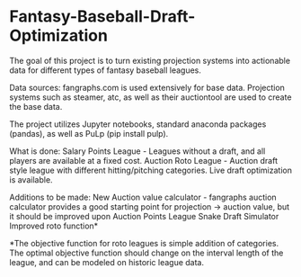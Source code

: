 # Fantasy-Baseball-Draft-Optimization
The goal of this project is to turn existing projection systems into actionable data for different types of fantasy baseball leagues.

Data sources: fangraphs.com is used extensively for base data. Projection systems such as steamer, atc, as well as their auctiontool are used to create the base data.

The project utilizes Jupyter notebooks, standard anaconda packages (pandas), as well as PuLp (pip install pulp).

What is done:
Salary Points League - Leagues without a draft, and all players are available at a fixed cost.
Auction Roto League - Auction draft style league with different hitting/pitching categories. Live draft optimization is available.

Additions to be made:
New Auction value calculator - fangraphs auction calculator provides a good starting point for projection -> auction value, but it should be improved upon
Auction Points League
Snake Draft Simulator
Improved roto function*

*The objective function for roto leagues is simple addition of categories. The optimal objective function should change on the interval length of the league, and can be modeled on historic league data.
